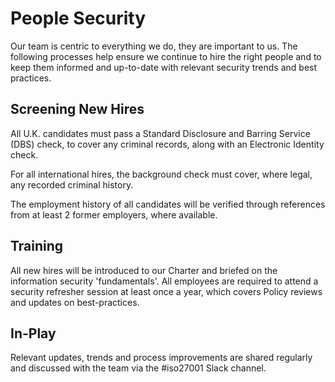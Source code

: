 # People Security

Our team is centric to everything we do, they are important to us. The following
processes help ensure we continue to hire the right people and to keep them
informed and up-to-date with relevant security trends and best practices.

## Screening New Hires

All U.K. candidates must pass a Standard Disclosure and Barring Service (DBS)
check, to cover any criminal records, along with an Electronic Identity check.

For all international hires, the background check must cover, where legal, any
recorded criminal history.

The employment history of all candidates will be verified through references
from at least 2 former employers, where available.

## Training

All new hires will be introduced to our Charter and briefed on the information
security 'fundamentals'. All employees are required to attend a security
refresher session at least once a year, which covers Policy reviews and updates
on best-practices.

## In-Play

Relevant updates, trends and process improvements are shared regularly and
discussed with the team via the #iso27001 Slack channel.
